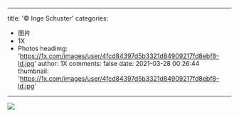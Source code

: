 
---
title: '© Inge Schuster'
categories: 
 - 图片
 - 1X
 - Photos
headimg: 'https://1x.com/images/user/4fcd84397d5b3321d84909217fd8ebf8-ld.jpg'
author: 1X
comments: false
date: 2021-03-28 00:26:44
thumbnail: 'https://1x.com/images/user/4fcd84397d5b3321d84909217fd8ebf8-ld.jpg'
---

<div>   
<img src="https://1x.com/images/user/4fcd84397d5b3321d84909217fd8ebf8-ld.jpg" referrerpolicy="no-referrer">  
</div>
            